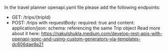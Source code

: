 In the travel planner openapi.yaml file please add the following endpoints: 

 - GET: /trips/{tripId}
 - POST: /trips with requestBody: required: true and content: application/json: schema: referencing the same Trip object
   Read more about it here: https://nakulshukla.medium.com/develop-rest-apis-with-openapi-spec-and-using-custom-generators-via-templates-dc606dae9a21
